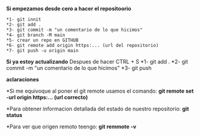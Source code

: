 **Si empezamos desde cero a hacer el repositoorio**

    *1- git innit 
    *2- git add . 
    *3- git commit -m "un comentario de lo que hicimos"
    *4- git branch -M main
    *5- crear un repo en GITHUB
    *6- git remote add origin https:... (url del repositorio) 
    *7- git push -u origin main

**Si ya estoy actualizando**
    Despues de hacer CTRL + S
    *1- git add . 
    *2- git commit -m "un comentario de lo que hicimos"
    *3- git push

**aclaraciones**

*Si me equivoque al poner el git remote usamos el comando: **git remote set -url origin https:... (url correcto)**

*Para obtener informacion detallada del estado de nuestro repositorio: **git status**

*Para ver que origen remoto teengo: **git remmote -v**